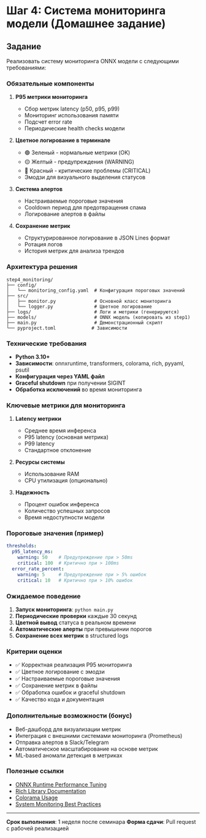 # Шаг 4: Система мониторинга модели (Домашнее задание)

## Задание

Реализовать систему мониторинга ONNX модели с следующими требованиями:

### Обязательные компоненты

1. **P95 метрики мониторинга**
   - Сбор метрик latency (p50, p95, p99)
   - Мониторинг использования памяти
   - Подсчет error rate
   - Периодические health checks модели

2. **Цветное логирование в терминале**
   - 🟢 Зеленый - нормальные метрики (OK)
   - 🟡 Желтый - предупреждения (WARNING)
   - 🔴 Красный - критические проблемы (CRITICAL)
   - Эмодзи для визуального выделения статусов

3. **Система алертов**
   - Настраиваемые пороговые значения
   - Cooldown период для предотвращения спама
   - Логирование алертов в файлы

4. **Сохранение метрик**
   - Структурированное логирование в JSON Lines формат
   - Ротация логов
   - История метрик для анализа трендов

### Архитектура решения

```
step4_monitoring/
├── config/
│   └── monitoring_config.yaml  # Конфигурация пороговых значений
├── src/
│   ├── monitor.py              # Основной класс мониторинга
│   └── logger.py               # Цветное логирование
├── logs/                       # Логи и метрики (генерируются)
├── models/                     # ONNX модель (копировать из step1)
├── main.py                     # Демонстрационный скрипт
└── pyproject.toml             # Зависимости
```

### Технические требования

- **Python 3.10+**
- **Зависимости**: onnxruntime, transformers, colorama, rich, pyyaml, psutil
- **Конфигурация через YAML файл**
- **Graceful shutdown** при получении SIGINT
- **Обработка исключений** во время мониторинга

### Ключевые метрики для мониторинга

1. **Latency метрики**
   - Среднее время инференса
   - P95 latency (основная метрика)
   - P99 latency
   - Стандартное отклонение

2. **Ресурсы системы**
   - Использование RAM
   - CPU утилизация (опционально)

3. **Надежность**
   - Процент ошибок инференса
   - Количество успешных запросов
   - Время недоступности модели

### Пороговые значения (пример)

```yaml
thresholds:
  p95_latency_ms:
    warning: 50    # Предупреждение при > 50ms
    critical: 100  # Критично при > 100ms
  error_rate_percent:
    warning: 5     # Предупреждение при > 5% ошибок
    critical: 10   # Критично при > 10% ошибок
```

### Ожидаемое поведение

1. **Запуск мониторинга**: `python main.py`
2. **Периодические проверки** каждые 30 секунд
3. **Цветной вывод** статуса в реальном времени
4. **Автоматические алерты** при превышении порогов
5. **Сохранение всех метрик** в structured logs

### Критерии оценки

- ✅ Корректная реализация P95 мониторинга
- ✅ Цветное логирование с эмодзи
- ✅ Настраиваемые пороговые значения
- ✅ Сохранение метрик в файлы
- ✅ Обработка ошибок и graceful shutdown
- ✅ Качество кода и документация

### Дополнительные возможности (бонус)

- Веб-дашборд для визуализации метрик
- Интеграция с внешними системами мониторинга (Prometheus)
- Отправка алертов в Slack/Telegram
- Автоматическое масштабирование на основе метрик
- ML-based аномали детекция в метриках

### Полезные ссылки

- [ONNX Runtime Performance Tuning](https://onnxruntime.ai/docs/performance/)
- [Rich Library Documentation](https://rich.readthedocs.io/)
- [Colorama Usage](https://pypi.org/project/colorama/)
- [System Monitoring Best Practices](https://sre.google/sre-book/monitoring-distributed-systems/)

---

**Срок выполнения**: 1 неделя после семинара
**Форма сдачи**: Pull request с рабочей реализацией
